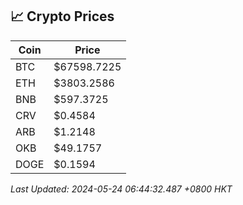 ## 📈 Crypto Prices

| Coin | Price |
| ---- | ----- |
| BTC | $67598.7225 |
| ETH | $3803.2586 |
| BNB | $597.3725 |
| CRV | $0.4584 |
| ARB | $1.2148 |
| OKB | $49.1757 |
| DOGE | $0.1594 |

_Last Updated: 2024-05-24 06:44:32.487 +0800 HKT_